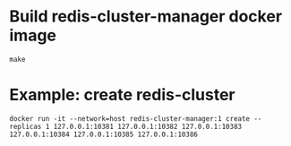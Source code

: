 # Build redis-cluster-manager docker image
```shell
make
```

# Example: create redis-cluster
```shell
docker run -it --network=host redis-cluster-manager:1 create --replicas 1 127.0.0.1:10381 127.0.0.1:10382 127.0.0.1:10383 127.0.0.1:10384 127.0.0.1:10385 127.0.0.1:10386
```
